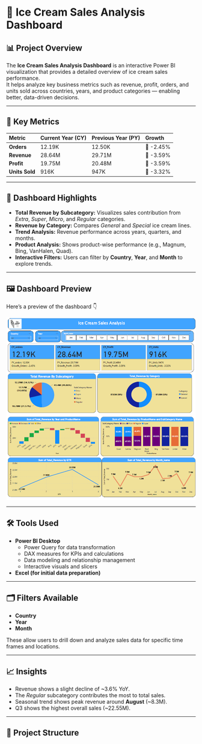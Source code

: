 # 🍦 Ice Cream Sales Analysis Dashboard

## 📊 Project Overview
The **Ice Cream Sales Analysis Dashboard** is an interactive Power BI visualization that provides a detailed overview of ice cream sales performance.  
It helps analyze key business metrics such as revenue, profit, orders, and units sold across countries, years, and product categories — enabling better, data-driven decisions.

---

## 🧾 Key Metrics
| Metric | Current Year (CY) | Previous Year (PY) | Growth |
|:--|:--|:--|:--|
| **Orders** | 12.19K | 12.50K | 🔻 -2.45% |
| **Revenue** | 28.64M | 29.71M | 🔻 -3.59% |
| **Profit** | 19.75M | 20.48M | 🔻 -3.59% |
| **Units Sold** | 916K | 947K | 🔻 -3.32% |

---

## 🧩 Dashboard Highlights
- **Total Revenue by Subcategory:** Visualizes sales contribution from *Extra*, *Super*, *Micro*, and *Regular* categories.  
- **Revenue by Category:** Compares *General* and *Special* ice cream lines.  
- **Trend Analysis:** Revenue performance across years, quarters, and months.  
- **Product Analysis:** Shows product-wise performance (e.g., Magnum, Bing, VanHalen, Quad).  
- **Interactive Filters:** Users can filter by **Country**, **Year**, and **Month** to explore trends.

---

## 🖼️ Dashboard Preview

Here’s a preview of the dashboard 👇

![Dashboard Preview](https://github.com/ashish78566/PowerBi_DashBoard/blob/main/Ice%20Cream%20Sales%20Analysis/Dashboard/Screenshot%202025-10-18%20190428.png)

---

## 🛠️ Tools Used
- **Power BI Desktop**
  - Power Query for data transformation  
  - DAX measures for KPIs and calculations  
  - Data modeling and relationship management  
  - Interactive visuals and slicers  
- **Excel (for initial data preparation)**

---

## 🗂️ Filters Available
- **Country**  
- **Year**  
- **Month**

These allow users to drill down and analyze sales data for specific time frames and locations.

---

## 📈 Insights
- Revenue shows a slight decline of ~3.6% YoY.  
- The *Regular* subcategory contributes the most to total sales.  
- Seasonal trend shows peak revenue around **August** (~8.3M).  
- Q3 shows the highest overall sales (~22.55M).  

---

## 📂 Project Structure
